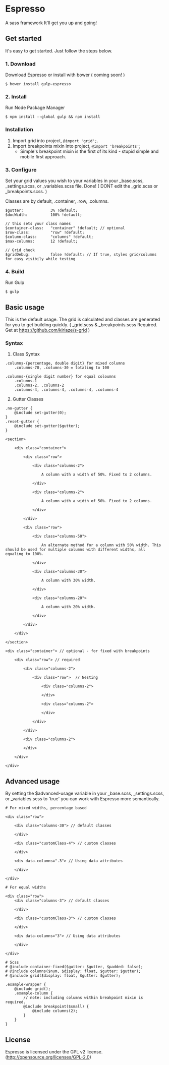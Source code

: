 # Espresso
A sass framework
It'll get you up and going!


## Get started
It's easy to get started. Just follow the steps below.


### 1. Download

Download Espresso or install with bower ( coming soon! )

	$ bower install gulp-espresso


### 2. Install

Run Node Package Manager

	$ npm install --global gulp && npm install

### Installation

1. Import grid into project, `@import 'grid';`.
2. Import breakpoints mixin into project, `@import 'breakpoints'`;
	* Simple's breakpoint mixin is the first of its kind - stupid simple and mobile first approach.

### 3. Configure

Set your grid values you wish to your variables in your _base.scss, _settings.scss, or _variables.scss file. Done! ( DONT edit the _grid.scss or _breakpoints.scss. )

Classes are by default, .container, .row, .columns.

	$gutter: 			3% !default;
	$docWidth: 			100% !default;

	// this sets your class names
	$container-class:	"container" !default; // optional
	$row-class:			"row" !default;
	$column-class:		"columns" !default;
	$max-columns:		12 !default;

	// Grid check
	$gridDebug:			false !default; // If true, styles grid/columns for easy visibily while testing


### 4. Build

Run Gulp

	$ gulp


## Basic usage

This is the default usage. The grid is calculated and classes are generated for you to get building quickly. ( _grid.scss & _breakpoints.scss Required. Get at https://github.com/kiriaze/s-grid )

### Syntax
1. Class Syntax
```
.columns-{percentage, double digit} for mixed columns
	.columns-70, .columns-30 = totaling to 100

.columns-{single digit number} for equal coloumns
	.columns-1
	.columns-2, .columns-2
	.columns-4, .columns-4, .columns-4, .columns-4
```

2. Gutter Classes

```
.no-gutter {
	@include set-gutter(0);
}
.reset-gutter {
	@include set-gutter($gutter);
}
```

	<section>

        <div class="container">

            <div class="row">

                <div class="columns-2">

                    A column with a width of 50%. Fixed to 2 columns.

                </div>

                <div class="columns-2">

                    A column with a width of 50%. Fixed to 2 columns.

                </div>

            </div>

            <div class="row">

                <div class="columns-50">

                    An alternate method for a column with 50% width. This should be used for multiple columns with different widths, all equaling to 100%.

                </div>

                <div class="columns-30">

                    A column with 30% width.

                </div>

                <div class="columns-20">

                    A column with 20% width.

                </div>

            </div>

        </div>

	</section>

	<div class="container"> // optional - for fixed with breakpoints

		<div class="row"> // required

			<div class="columns-2">

	        	<div class="row">  // Nesting

					<div class="columns-2">

					</div>

	                <div class="columns-2">

	                </div>

			    </div>

	        </div>

			<div class="columns-2">

			</div>

		</div>

	</div>


## Advanced usage

By setting the $advanced-usage variable in your _base.scss, _settings.scss, or _variables.scss to 'true' you can work with Espresso more semantically.

	# For mixed widths, percentage based

	<div class="row">

		<div class="columns-30"> // default classes

		</div>

		<div class="customClass-4"> // custom classes

		</div>

		<div data-columns=".3"> // Using data attributes

		</div>

	</div>

	# For equal widths

	<div class="row">
		<div class="columns-3"> // default classes

		</div>

		<div class="customClass-3"> // custom classes

		</div>

		<div data-columns="3"> // Using data attributes

		</div>

	</div>

	# Scss
	# @include container-fixed($gutter: $gutter, $padded: false);
	# @include columns($num, $display: float, $gutter: $gutter);
	# @include grid($display: float, $gutter: $gutter);

	.example-wrapper {
		@include grid();
		.example-column {
			// note: including columns within breakpoint mixin is required.
			@include breakpoint($small) {
	    		@include columns(2);
	    	}
		}
	}


## License

Espresso is licensed under the GPL v2 license. (http://opensource.org/licenses/GPL-2.0)
